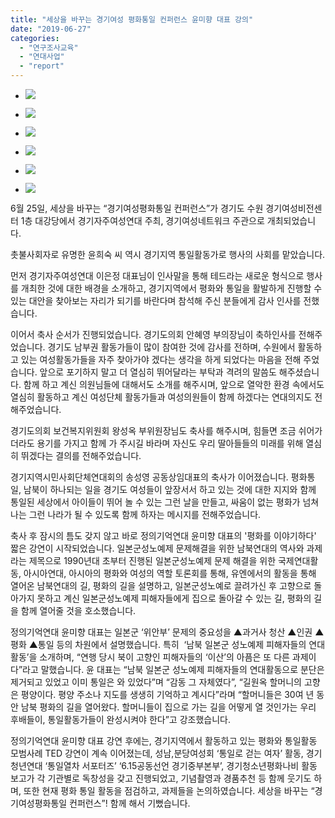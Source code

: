 ```yaml
---
title: "세상을 바꾸는 경기여성 평화통일 컨퍼런스 윤미향 대표 강의"
date: "2019-06-27"
categories: 
  - "연구조사교육"
  - "연대사업"
  - "report"
---
```


- ![](https://womenandwar.net/kr/wp-content/uploads/2019/06/FB_IMG_1561498326211.jpg)
    
- ![](https://womenandwar.net/kr/wp-content/uploads/2019/06/FB_IMG_1561498294436.jpg)
    
- ![](https://womenandwar.net/kr/wp-content/uploads/2019/06/FB_IMG_1561468079363-1024x1024.jpg)
    
- ![](https://womenandwar.net/kr/wp-content/uploads/2019/06/FB_IMG_1561468021958-1024x1024.jpg)
    
- ![](https://womenandwar.net/kr/wp-content/uploads/2019/06/FB_IMG_1561328687423.jpg)
    
- ![](https://womenandwar.net/kr/wp-content/uploads/2019/06/FB_IMG_1561468012545-1024x1024.jpg)
    

6월 25일, 세상을 바꾸는 “경기여성평화통일 컨퍼런스”가 경기도 수원 경기여성비전센터 1층 대강당에서 경기자주여성연대 주최, 경기여성네트워크 주관으로 개최되었습니다.

촛불사회자로 유명한 윤희숙 씨 역시 경기지역 통일활동가로 행사의 사회를 맡았습니다.

먼저 경기자주여성연대 이은정 대표님이 인사말을 통해 테드라는 새로운 형식으로 행사를 개최한 것에 대한 배경을 소개하고, 경기지역에서 평화와 통일을 활발하게 진행할 수 있는 대안을 찾아보는 자리가 되기를 바란다며 참석해 주신 분들에게 감사 인사를 전했습니다.

이어서 축사 순서가 진행되었습니다. 경기도의회 안혜영 부의장님이 축하인사를 전해주었습니다. 경기도 남부권 활동가들이 많이 참여한 것에 감사를 전하며, 수원에서 활동하고 있는 여성활동가들을 자주 찾아가야 겠다는 생각을 하게 되었다는 마음을 전해 주었습니다. 앞으로 포기하지 말고 더 열심히 뛰어달라는 부탁과 격려의 말씀도 해주셨습니다. 함께 하고 계신 의원님들에 대해서도 소개를 해주시며, 앞으로 열악한 환경 속에서도 열심히 활동하고 계신 여성단체 활동가들과 여성의원들이 함께 하겠다는 연대의지도 전해주었습니다.

경기도의회 보건복지위원회 왕성옥 부위원장님도 축사를 해주시며, 힘들면 조금 쉬어가더라도 용기를 가지고 함께 가 주시길 바라며 자신도 우리 딸아들들의 미래를 위해 열심히 뛰겠다는 결의를 전해주었습니다.

경기지역시민사회단체연대회의 송성영 공동상임대표의 축사가 이어졌습니다. 평화통일, 남북이 하나되는 일을 경기도 여성들이 앞장서서 하고 있는 것에 대한 지지와 함께 통일된 세상에서 아이들이 뛰어 놀 수 있는 그런 날을 만들고, 싸움이 없는 평화가 넘쳐나는 그런 나라가 될 수 있도록 함께 하자는 메시지를 전해주었습니다.

축사 후 잠시의 틈도 갖지 않고 바로 정의기억연대 윤미향 대표의 '평화를 이야기하다' 짧은 강연이 시작되었습니다. 일본군성노예제 문제해결을 위한 남북연대의 역사와 과제라는 제목으로 1990년대 초부터 진행된 일본군성노예제 문제 해결을 위한 국제연대활동, 아시아연대, 아시아의 평화와 여성의 역할 토론회를 통해, 유엔에서의 활동을 통해 열어온 남북연대의 길, 평화의 길을 설명하고, 일본군성노예로 끌려가신 후 고향으로 돌아가지 못하고 계신 일본군성노예제 피해자들에게 집으로 돌아갈 수 있는 길, 평화의 길을 함께 열어줄 것을 호소했습니다.

정의기억연대 윤미향 대표는 일본군 ‘위안부’ 문제의 중요성을 ▲과거사 청산 ▲인권 ▲평화 ▲통일 등의 차원에서 설명했습니다. 특히  ‘남북 일본군 성노예제 피해자들의 연대활동’을 소개하며, “연행 당시 북이 고향인 피해자들의 ‘이산’의 아픔은 또 다른 과제이다”라고 말했습니다. 윤 대표는 “남북 일본군 성노예제 피해자들의 연대활동으로 분단은 제거되고 있었고 이미 통일은 와 있었다”며 “감동 그 자체였다”, “길원옥 할머니의 고향은 평양이다. 평양 주소나 지도를 생생히 기억하고 계시다”라며 “할머니들은 30여 년 동안 남북 평화의 길을 열어왔다. 할머니들이 집으로 가는 길을 어떻게 열 것인가는 우리 후배들이, 통일활동가들이 완성시켜야 한다”고 강조했습니다.

정의기억연대 윤미향 대표 강연 후에는, 경기지역에서 활동하고 있는 평화와 통일활동 모범사례 TED 강연이 계속 이어졌는데, 성남,분당여성회 ‘통일로 걷는 여자’ 활동, 경기청년연대 ‘통일열차 서포터즈’ ‘6.15공동선언 경기중부본부’, 경기청소년평화나비 활동 보고가 각 기관별로 독창성을 갖고 진행되었고, 기념촬영과 경품추천 등 함께 웃기도 하며, 또한 현재 평화 통일 활동을 점검하고, 과제들을 논의하였습니다. 세상을 바꾸는 “경기여성평화통일 컨퍼런스”! 함께 해서 기뻤습니다.
